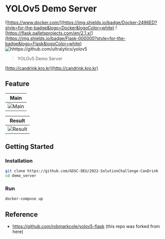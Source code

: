 # YOLOv5 Demo Server

![https://www.docker.com/](https://img.shields.io/badge/Docker-2496ED?style=for-the-badge&logo=Docker&logoColor=white)
![https://flask.palletsprojects.com/en/2.1.x/](https://img.shields.io/badge/Flask-000000?style=for-the-badge&logo=Flask&logoColor=white)
![hhttps://github.com/ultralytics/yolov5](https://img.shields.io/badge/YOLO-00FFFF?style=for-the-badge&logo=YOLO&logoColor=black)

> YOLOv5 Demo Server

[http://candrink.kro.kr](http://candrink.kro.kr)

## Feature

| **Main** | 
| :---: | 
| ![Main](https://user-images.githubusercontent.com/83541246/170990222-7f111653-0b3f-4a2f-891d-705a07395dce.png)| 

| **Result** | 
| :---: | 
| ![Result](https://user-images.githubusercontent.com/83541246/170990232-bd3f136b-57f3-47df-81c3-a76db743c0b6.png)| 


## Getting Started  

### Installation

```sh
git clone https://github.com/GDSC-DEU/2022-SolutionChallenge-CanDrink
cd demo_server
```

### Run

```sh
docker-compose up
```

## Reference
- https://github.com/robmarkcole/yolov5-flask (this repo was forked from here)